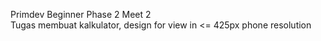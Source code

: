 Primdev Beginner Phase 2 Meet 2  
  Tugas membuat kalkulator, design for view in <= 425px phone resolution 
